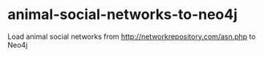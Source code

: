 # animal-social-networks-to-neo4j
Load animal social networks from http://networkrepository.com/asn.php to Neo4j
